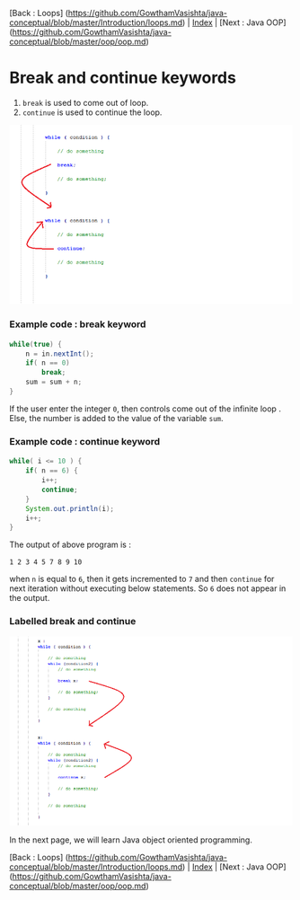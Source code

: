 [Back : Loops] (https://github.com/GowthamVasishta/java-conceptual/blob/master/Introduction/loops.md) | [Index](https://github.com/GowthamVasishta/java-conceptual/tree/master/Introduction) | [Next : Java OOP] (https://github.com/GowthamVasishta/java-conceptual/blob/master/oop/oop.md)

# Break and continue keywords

 1. `break` is used to come out of loop.
 2. `continue` is used to continue the loop.

![Break and continue keywords](https://github.com/GowthamVasishta/java-conceptual/blob/master/Introduction/break.png)

### Example code : break keyword

```java
while(true) {
	n = in.nextInt();
	if( n == 0)
		break;
	sum = sum + n;
}

```
If the user enter the integer `0`, then controls come out of the infinite loop . Else, the number is added to the value of the variable `sum`.

### Example code : continue keyword

```java
while( i <= 10 ) {
	if( n == 6) {
		i++;
		continue;
	}
	System.out.println(i);
	i++;
}

```

The output of above program is : 

    1 2 3 4 5 7 8 9 10

when `n` is equal to `6`, then it gets incremented to `7` and then `continue` for next iteration without executing below statements. So `6` does not appear in the output.

### Labelled break and continue

![Labelled break and continue](https://github.com/GowthamVasishta/java-conceptual/blob/master/Introduction/label.png)

In the next page, we will learn Java object oriented programming.

[Back : Loops] (https://github.com/GowthamVasishta/java-conceptual/blob/master/Introduction/loops.md) | [Index](https://github.com/GowthamVasishta/java-conceptual/tree/master/Introduction) | [Next : Java OOP] (https://github.com/GowthamVasishta/java-conceptual/blob/master/oop/oop.md)
